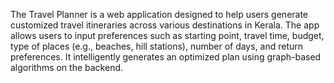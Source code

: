 The  Travel Planner is a  web application designed to help users generate customized travel itineraries across various destinations in Kerala. The app allows users to input preferences such as starting point, travel time, budget, type of places (e.g., beaches, hill stations), number of days, and return preferences. It intelligently generates an optimized plan using graph-based algorithms on the backend.
